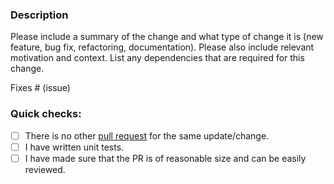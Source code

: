 ### Description

Please include a summary of the change and what type of change it is (new feature, bug fix, refactoring, documentation).
Please also include relevant motivation and context.
List any dependencies that are required for this change.

Fixes # (issue)

### Quick checks:

- [ ] There is no other [pull request](https://github.com/odvcencio/conduit-connector-pulsar/pulls) for the same update/change.
- [ ] I have written unit tests.
- [ ] I have made sure that the PR is of reasonable size and can be easily reviewed.